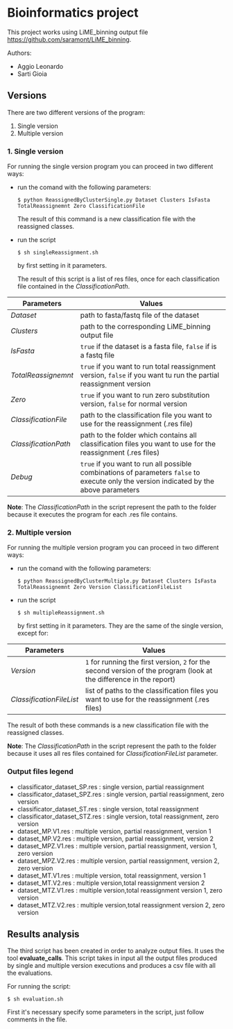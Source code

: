 # Bioinformatics project

This project works using LiME_binning output file https://github.com/saramont/LiME_binning.

Authors: 
- Aggio Leonardo
- Sarti Gioia 

## Versions 
There are two different versions of the program:
1. Single version
2. Multiple version


### 1. Single version

For running the single version program you can proceed in two different ways:

 - run the comand with the following parameters:
 
    `$ python ReassignedByClusterSingle.py Dataset Clusters IsFasta TotalReassignemnt Zero ClassificationFile`
	
	The result of this command is a new classification file with the reassigned classes.
    
- run the script 

	`$ sh singleReassignment.sh`
	
	by first setting in it parameters.

	The result of this script is a list of res files, once for each classification file contained in the *ClassificationPath*.

| Parameters | Values |		
|--|--|
| *Dataset* 	|	path to fasta/fastq file of the dataset 	|
| *Clusters* 	|	path to the corresponding LiME_binning output file |
| *IsFasta* 	| `true` if the dataset is a fasta file, `false` if is a fastq file	 |
| *TotalReassignemnt* |	`true` if you want to run total reassignment version, `false` if you want tu run the partial reassignment version	|
| *Zero* 	|	`true` if you want to run zero substitution version, `false` for normal version	 |
| *ClassificationFile* 	|	path to the classification file you want to use for the reassignment (.res file) |
| *ClassificationPath* 	|	path to the folder which contains all classification files you want to use for the reassignment (.res files) |
| *Debug* 	| `true` if you want to run all possible combinations of parameters `false` to execute only the version indicated by the above parameters	 |



**Note**: The *ClassificationPath* in the script represent the path to the folder because it executes the program for each .res file contains.

### 2. Multiple version

For running the multiple version program you can proceed in two different ways:

 - run the comand with the following parameters:
 
    `$ python ReassignedByClusterMultiple.py Dataset Clusters IsFasta TotalReassignemnt Zero Version ClassificationFileList`
    
- run the script 

	`$ sh multipleReassignment.sh`
	
	by first setting in it parameters. They are the same of the single version, except for:
	
| Parameters | Values |		
|--|--|
| *Version* 	| `1` for running the first version, `2` for the second version of the program (look at the difference in the report) 
| *ClassificationFileList* 	|	list of paths to the classification files you want to use for the reassignment (.res files) |

 The result of both these commands is a new classification file with the reassigned classes.
 
**Note**: The *ClassificationPath* in the script represent the path to the folder because it uses all res files contained for *ClassificationFileList* parameter.

### Output files legend
- classificator_dataset_SP.res : single version, partial reassignment
- classificator_dataset_SPZ.res : single version, partial reassignment, zero version
- classificator_dataset_ST.res : single version, total reassignment
- classificator_dataset_STZ.res : single version, total reassignment, zero version
- dataset_MP.V1.res : multiple version, partial reassignment, version 1
- dataset_MP.V2.res : multiple version, partial reassignment, version 2
- dataset_MPZ.V1.res : multiple version, partial reassignment, version 1, zero version
- dataset_MPZ.V2.res : multiple version, partial reassignment, version 2, zero version
- dataset_MT.V1.res : multiple version, total reassignment, version 1
- dataset_MT.V2.res : multiple version,total reassignment version 2
- dataset_MTZ.V1.res : multiple version,total reassignment version 1, zero version
- dataset_MTZ.V2.res : multiple version,total reassignment version 2, zero version

## Results analysis
The third script has been created in order to analyze output files. It uses the tool **evaluate_calls**. 
This script takes in input all the output files produced by single and multiple version executions and produces a csv file with all the evaluations.

For running the script:

`$ sh evaluation.sh`

First it's necessary specify some parameters in the script, just follow comments in the file.
